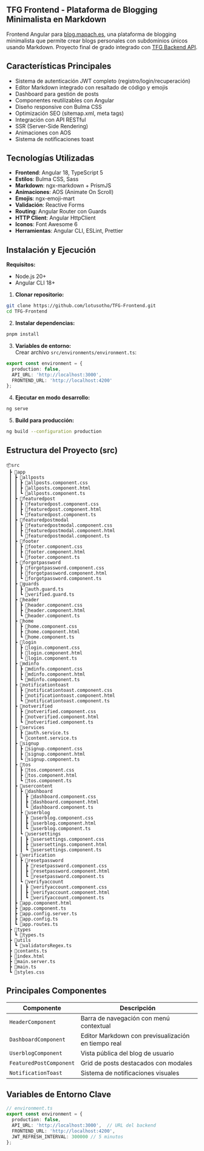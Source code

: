 ## TFG Frontend - Plataforma de Blogging Minimalista en Markdown

Frontend Angular para [blog.mapach.es](https://blog.mapach.es), una plataforma de blogging minimalista que permite crear blogs personales con subdominios únicos usando Markdown. Proyecto final de grado integrado con [TFG Backend API](https://github.com/tu_usuario/TFG-Backend).

## Características Principales
- Sistema de autenticación JWT completo (registro/login/recuperación)
- Editor Markdown integrado con resaltado de código y emojis
- Dashboard para gestión de posts
- Componentes reutilizables con Angular
- Diseño responsive con Bulma CSS
- Optimización SEO (sitemap.xml, meta tags)
- Integración con API RESTful
- SSR (Server-Side Rendering)
- Animaciones con AOS
- Sistema de notificaciones toast

## Tecnologías Utilizadas
- **Frontend**: Angular 18, TypeScript 5
- **Estilos**: Bulma CSS, Sass
- **Markdown**: ngx-markdown + PrismJS
- **Animaciones**: AOS (Animate On Scroll)
- **Emojis**: ngx-emoji-mart
- **Validación**: Reactive Forms
- **Routing**: Angular Router con Guards
- **HTTP Client**: Angular HttpClient
- **Iconos**: Font Awesome 6
- **Herramientas**: Angular CLI, ESLint, Prettier

## Instalación y Ejecución
**Requisitos:**  
- Node.js 20+  
- Angular CLI 18+

1. **Clonar repositorio:**
```bash
git clone https://github.com/lotusotho/TFG-Frontend.git
cd TFG-Frontend
```

2. **Instalar dependencias:**
```bash
pnpm install
```

3. **Variables de entorno:**  
Crear archivo `src/environments/environment.ts`:
```typescript
export const environment = {
  production: false,
  API_URL: 'http://localhost:3000',
  FRONTEND_URL: 'http://localhost:4200'
};
```

4. **Ejecutar en modo desarrollo:**
```bash
ng serve
```

5. **Build para producción:**
```bash
ng build --configuration production
```

## Estructura del Proyecto (src)
```
📦src
 ┣ 📂app
 ┃ ┣ 📂allposts
 ┃ ┃ ┣ 📜allposts.component.css
 ┃ ┃ ┣ 📜allposts.component.html
 ┃ ┃ ┗ 📜allposts.component.ts
 ┃ ┣ 📂featuredpost
 ┃ ┃ ┣ 📜featuredpost.component.css
 ┃ ┃ ┣ 📜featuredpost.component.html
 ┃ ┃ ┗ 📜featuredpost.component.ts
 ┃ ┣ 📂featuredpostmodal
 ┃ ┃ ┣ 📜featuredpostmodal.component.css
 ┃ ┃ ┣ 📜featuredpostmodal.component.html
 ┃ ┃ ┗ 📜featuredpostmodal.component.ts
 ┃ ┣ 📂footer
 ┃ ┃ ┣ 📜footer.component.css
 ┃ ┃ ┣ 📜footer.component.html
 ┃ ┃ ┗ 📜footer.component.ts
 ┃ ┣ 📂forgotpassword
 ┃ ┃ ┣ 📜forgotpassword.component.css
 ┃ ┃ ┣ 📜forgotpassword.component.html
 ┃ ┃ ┗ 📜forgotpassword.component.ts
 ┃ ┣ 📂guards
 ┃ ┃ ┣ 📜auth.guard.ts
 ┃ ┃ ┗ 📜verified.guard.ts
 ┃ ┣ 📂header
 ┃ ┃ ┣ 📜header.component.css
 ┃ ┃ ┣ 📜header.component.html
 ┃ ┃ ┗ 📜header.component.ts
 ┃ ┣ 📂home
 ┃ ┃ ┣ 📜home.component.css
 ┃ ┃ ┣ 📜home.component.html
 ┃ ┃ ┗ 📜home.component.ts
 ┃ ┣ 📂login
 ┃ ┃ ┣ 📜login.component.css
 ┃ ┃ ┣ 📜login.component.html
 ┃ ┃ ┗ 📜login.component.ts
 ┃ ┣ 📂mdinfo
 ┃ ┃ ┣ 📜mdinfo.component.css
 ┃ ┃ ┣ 📜mdinfo.component.html
 ┃ ┃ ┗ 📜mdinfo.component.ts
 ┃ ┣ 📂notificationtoast
 ┃ ┃ ┣ 📜notificationtoast.component.css
 ┃ ┃ ┣ 📜notificationtoast.component.html
 ┃ ┃ ┗ 📜notificationtoast.component.ts
 ┃ ┣ 📂notverified
 ┃ ┃ ┣ 📜notverified.component.css
 ┃ ┃ ┣ 📜notverified.component.html
 ┃ ┃ ┗ 📜notverified.component.ts
 ┃ ┣ 📂services
 ┃ ┃ ┣ 📜auth.service.ts
 ┃ ┃ ┗ 📜content.service.ts
 ┃ ┣ 📂signup
 ┃ ┃ ┣ 📜signup.component.css
 ┃ ┃ ┣ 📜signup.component.html
 ┃ ┃ ┗ 📜signup.component.ts
 ┃ ┣ 📂tos
 ┃ ┃ ┣ 📜tos.component.css
 ┃ ┃ ┣ 📜tos.component.html
 ┃ ┃ ┗ 📜tos.component.ts
 ┃ ┣ 📂usercontent
 ┃ ┃ ┣ 📂dashboard
 ┃ ┃ ┃ ┣ 📜dashboard.component.css
 ┃ ┃ ┃ ┣ 📜dashboard.component.html
 ┃ ┃ ┃ ┗ 📜dashboard.component.ts
 ┃ ┃ ┣ 📂userblog
 ┃ ┃ ┃ ┣ 📜userblog.component.css
 ┃ ┃ ┃ ┣ 📜userblog.component.html
 ┃ ┃ ┃ ┗ 📜userblog.component.ts
 ┃ ┃ ┗ 📂usersettings
 ┃ ┃ ┃ ┣ 📜usersettings.component.css
 ┃ ┃ ┃ ┣ 📜usersettings.component.html
 ┃ ┃ ┃ ┗ 📜usersettings.component.ts
 ┃ ┣ 📂verification
 ┃ ┃ ┣ 📂resetpassword
 ┃ ┃ ┃ ┣ 📜resetpassword.component.css
 ┃ ┃ ┃ ┣ 📜resetpassword.component.html
 ┃ ┃ ┃ ┗ 📜resetpassword.component.ts
 ┃ ┃ ┗ 📂verifyaccount
 ┃ ┃ ┃ ┣ 📜verifyaccount.component.css
 ┃ ┃ ┃ ┣ 📜verifyaccount.component.html
 ┃ ┃ ┃ ┗ 📜verifyaccount.component.ts
 ┃ ┣ 📜app.component.html
 ┃ ┣ 📜app.component.ts
 ┃ ┣ 📜app.config.server.ts
 ┃ ┣ 📜app.config.ts
 ┃ ┗ 📜app.routes.ts
 ┣ 📂types
 ┃ ┗ 📜types.ts
 ┣ 📂utils
 ┃ ┗ 📜validatorsRegex.ts
 ┣ 📜contants.ts
 ┣ 📜index.html
 ┣ 📜main.server.ts
 ┣ 📜main.ts
 ┗ 📜styles.css
```

## Principales Componentes
| Componente | Descripción |
|------------|-------------|
| `HeaderComponent` | Barra de navegación con menú contextual |
| `DashboardComponent` | Editor Markdown con previsualización en tiempo real |
| `UserblogComponent` | Vista pública del blog de usuario |
| `FeaturedPostComponent` | Grid de posts destacados con modales |
| `NotificationToast` | Sistema de notificaciones visuales |

## Variables de Entorno Clave
```typescript
// environment.ts
export const environment = {
  production: false,
  API_URL: 'http://localhost:3000',  // URL del backend
  FRONTEND_URL: 'http://localhost:4200',
  JWT_REFRESH_INTERVAL: 300000 // 5 minutos
};
```
